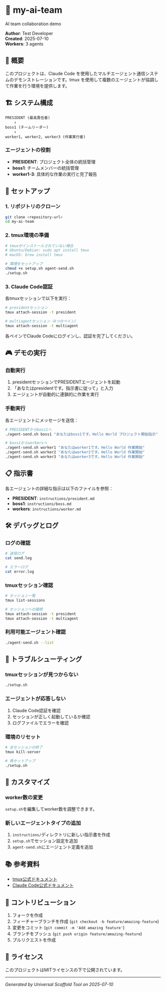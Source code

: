 # 🤖 my-ai-team

AI team collaboration demo

**Author**: Test Developer  
**Created**: 2025-07-10  
**Workers**: 3 agents

## 📖 概要

このプロジェクトは、Claude Code を使用したマルチエージェント通信システムのデモンストレーションです。tmux を使用して複数のエージェントが協調して作業を行う環境を提供します。

## 🏗️ システム構成

```
PRESIDENT (最高責任者)
    ↓
boss1 (チームリーダー)
    ↓
worker1, worker2, worker3 (作業実行者)
```

### エージェントの役割

- **PRESIDENT**: プロジェクト全体の統括管理
- **boss1**: チームメンバーの統括管理  
- **worker1-3**: 具体的な作業の実行と完了報告

## 🚀 セットアップ

### 1. リポジトリのクローン
```bash
git clone <repository-url>
cd my-ai-team
```

### 2. tmux環境の準備
```bash
# tmuxがインストールされていない場合
# Ubuntu/Debian: sudo apt install tmux
# macOS: brew install tmux

# 環境をセットアップ
chmod +x setup.sh agent-send.sh
./setup.sh
```

### 3. Claude Code認証
各tmuxセッションで以下を実行：

```bash
# presidentセッション
tmux attach-session -t president

# multiagentセッション（4つのペイン）
tmux attach-session -t multiagent
```

各ペインでClaude Codeにログインし、認証を完了してください。

## 🎮 デモの実行

### 自動実行
1. presidentセッションでPRESIDENTエージェントを起動
2. 「あなたはpresidentです。指示書に従って」と入力
3. エージェントが自動的に連鎖的に作業を実行

### 手動実行
各エージェントにメッセージを送信：

```bash
# PRESIDENTからboss1へ
./agent-send.sh boss1 "あなたはboss1です。Hello World プロジェクト開始指示"

# boss1からworkersへ
./agent-send.sh worker1 "あなたはworker1です。Hello World 作業開始"
./agent-send.sh worker2 "あなたはworker2です。Hello World 作業開始"
./agent-send.sh worker3 "あなたはworker3です。Hello World 作業開始"
```

## 📋 指示書

各エージェントの詳細な指示は以下のファイルを参照：

- **PRESIDENT**: `instructions/president.md`
- **boss1**: `instructions/boss.md`
- **workers**: `instructions/worker.md`

## 🛠️ デバッグとログ

### ログの確認
```bash
# 送信ログ
cat send.log

# エラーログ  
cat error.log
```

### tmuxセッション確認
```bash
# セッション一覧
tmux list-sessions

# セッションへの接続
tmux attach-session -t president
tmux attach-session -t multiagent
```

### 利用可能エージェント確認
```bash
./agent-send.sh --list
```

## 🔧 トラブルシューティング

### tmuxセッションが見つからない
```bash
./setup.sh
```

### エージェントが応答しない
1. Claude Code認証を確認
2. セッションが正しく起動しているか確認
3. ログファイルでエラーを確認

### 環境のリセット
```bash
# 全セッションの終了
tmux kill-server

# 再セットアップ
./setup.sh
```

## 📝 カスタマイズ

### worker数の変更
`setup.sh`を編集してworker数を調整できます。

### 新しいエージェントタイプの追加
1. `instructions/`ディレクトリに新しい指示書を作成
2. `setup.sh`でセッション設定を追加
3. `agent-send.sh`にエージェント定義を追加

## 📚 参考資料

- [tmux公式ドキュメント](https://github.com/tmux/tmux/wiki)
- [Claude Code公式ドキュメント](https://docs.anthropic.com/en/docs/claude-code)

## 🤝 コントリビューション

1. フォークを作成
2. フィーチャーブランチを作成 (`git checkout -b feature/amazing-feature`)
3. 変更をコミット (`git commit -m 'Add amazing feature'`)
4. ブランチをプッシュ (`git push origin feature/amazing-feature`)
5. プルリクエストを作成

## 📄 ライセンス

このプロジェクトはMITライセンスの下で公開されています。

---

*Generated by Universal Scaffold Tool on 2025-07-10*
